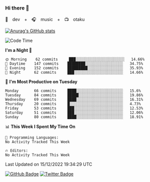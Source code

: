 ### Hi there 👋

🚀　dev　+　🎧　music　+　📺　otaku


[![Anurag's GitHub stats](https://github-readme-stats.vercel.app/api?username=koheitasaka&count_private=true&show_icons=true&theme=monokai)](https://github.com/koheitasaka/github-readme-stats)

<!--START_SECTION:waka-->
![Code Time](http://img.shields.io/badge/Code%20Time-1%2C161%20hrs%2023%20mins-blue)

**I'm a Night 🦉** 

```text
🌞 Morning    62 commits     ███░░░░░░░░░░░░░░░░░░░░░░   14.66% 
🌆 Daytime    147 commits    ████████░░░░░░░░░░░░░░░░░   34.75% 
🌃 Evening    152 commits    █████████░░░░░░░░░░░░░░░░   35.93% 
🌙 Night      62 commits     ███░░░░░░░░░░░░░░░░░░░░░░   14.66%

```
📅 **I'm Most Productive on Tuesday** 

```text
Monday       66 commits     ████░░░░░░░░░░░░░░░░░░░░░   15.6% 
Tuesday      84 commits     █████░░░░░░░░░░░░░░░░░░░░   19.86% 
Wednesday    69 commits     ████░░░░░░░░░░░░░░░░░░░░░   16.31% 
Thursday     20 commits     █░░░░░░░░░░░░░░░░░░░░░░░░   4.73% 
Friday       53 commits     ███░░░░░░░░░░░░░░░░░░░░░░   12.53% 
Saturday     51 commits     ███░░░░░░░░░░░░░░░░░░░░░░   12.06% 
Sunday       80 commits     ████░░░░░░░░░░░░░░░░░░░░░   18.91%

```


📊 **This Week I Spent My Time On** 

```text
💬 Programming Languages: 
No Activity Tracked This Week

🔥 Editors: 
No Activity Tracked This Week

```


 Last Updated on 15/12/2022 19:34:29 UTC
<!--END_SECTION:waka-->

[![GitHub Badge](https://img.shields.io/badge/GitHub-100000?style=for-the-badge&logo=github&logoColor=white)](https://github.com/koheitasaka)
[![Twitter Badge](https://img.shields.io/badge/Twitter-1DA1F2?style=for-the-badge&logo=twitter&logoColor=white)](https://twitter.com/sleep_asleep_)
